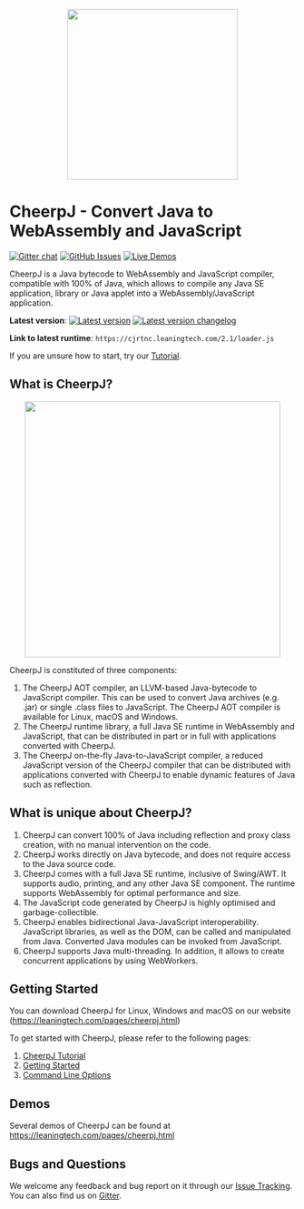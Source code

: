 <p align="center"><img src="https://github.com/leaningtech/cheerpj-meta/blob/master/media/cheerpj_logo_whitebg.png" width="300"></p>

# CheerpJ - Convert Java to WebAssembly and JavaScript
[![Gitter chat](https://badges.gitter.im/leaningtech/cheerpj.svg)](https://gitter.im/leaningtech/cheerpj)
[![GitHub Issues](https://img.shields.io/github/issues/leaningtech/cheerpj-meta.svg)](https://github.com/leaningtech/cheerpj-meta/issues)
[![Live Demos](https://img.shields.io/badge/demo-online-green.svg)](https://leaningtech.com/pages/cheerpj.html)

CheerpJ is a Java bytecode to WebAssembly and JavaScript compiler, compatible with 100% of Java, which allows to compile any Java SE application, library or Java applet into a WebAssembly/JavaScript application.

**Latest version**: [![Latest version](https://img.shields.io/badge/cheerpj-2.1-green.svg)](https://leaningtech.com/pages/cheerpj.html#Download)  [![Latest version changelog](https://img.shields.io/badge/2.1-changelog-green.svg)](Changelog)

**Link to latest runtime**: ``https://cjrtnc.leaningtech.com/2.1/loader.js``

If you are unsure how to start, try our [Tutorial](https://github.com/leaningtech/cheerpj-meta/wiki/Tutorial).

What is CheerpJ?
------

<p align="center"><img src="https://oldsite.leaningtech.com/cheerpj/images/cheerpj_visual_2.png" width="450"></p>

CheerpJ is constituted of three components:
1. The CheerpJ AOT compiler, an LLVM-based Java-bytecode to JavaScript compiler. This can be used to convert Java archives (e.g. .jar) or single .class files to JavaScript. The CheerpJ AOT compiler is available for Linux, macOS and Windows.
2. The CheerpJ runtime library, a full Java SE runtime in WebAssembly and JavaScript, that can be distributed in part or in full with applications converted with CheerpJ.
3. The CheerpJ on-the-fly Java-to-JavaScript compiler, a reduced JavaScript version of the CheerpJ compiler that can be distributed with applications converted with CheerpJ to enable dynamic features of Java such as reflection.

What is unique about CheerpJ?
-------

1. CheerpJ can convert 100% of Java including reflection and proxy class creation, with no manual intervention on the code.
2. CheerpJ works directly on Java bytecode, and does not require access to the Java source code.
3. CheerpJ comes with a full Java SE runtime, inclusive of Swing/AWT. It supports audio, printing, and any other Java SE component. The runtime supports WebAssembly for optimal performance and size.
4. The JavaScript code generated by CheerpJ is highly optimised and garbage-collectible.
5. CheerpJ enables bidirectional Java-JavaScript interoperability. JavaScript libraries, as well as the DOM, can be called and manipulated from Java. Converted Java modules can be invoked from JavaScript.
6. CheerpJ supports Java multi-threading. In addition, it allows to create concurrent applications by using WebWorkers.

Getting Started
-------
You can download CheerpJ for Linux, Windows and macOS on our website (https://leaningtech.com/pages/cheerpj.html)

To get started with CheerpJ, please refer to the following pages:
1. [CheerpJ Tutorial](https://github.com/leaningtech/cheerpj-meta/wiki/Tutorial)
2. [Getting Started](https://github.com/leaningtech/cheerpj-meta/wiki/Getting-Started)
3. [Command Line Options](https://github.com/leaningtech/cheerpj-meta/wiki/Command-Line-Options)

Demos
------
Several demos of CheerpJ can be found at https://leaningtech.com/pages/cheerpj.html


Bugs and Questions
-------
 
We welcome any feedback and bug report on it through our [Issue Tracking](https://github.com/leaningtech/cheerpj-meta/issues).
You can also find us on [Gitter](https://gitter.im/leaningtech/cheerpj).
